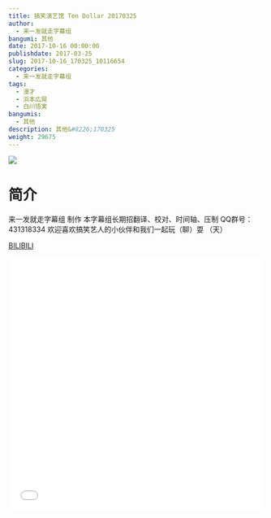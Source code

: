```yaml
---
title: 搞笑演艺馆 Ten Dollar 20170325
author: 
  - 来一发就走字幕组
bangumi: 其他
date: 2017-10-16 00:00:00
publishdate: 2017-03-25
slug: 2017-10-16_170325_10116654
categories: 
  - 来一发就走字幕组
tags: 
  - 漫才
  - 浜本広晃
  - 白川悟実
bangumis: 
  - 其他
description: 其他&#8226;170325
weight: 29675
---
```


![](https://i.imgur.com/E7P5Yen.jpg)

# 简介  
来一发就走字幕组 制作
本字幕组长期招翻译、校对、时间轴、压制   QQ群号：431318334 欢迎喜欢搞笑艺人的小伙伴和我们一起玩（聊）耍 （天）

  [BILIBILI](https://www.bilibili.com/video/av10116654/)


  <iframe src="//www.bilibili.com/html/html5player.html?cid=16716392&aid=10116654" width="100%" height="500" frameborder="0" allowfullscreen="allowfullscreen"></iframe>
